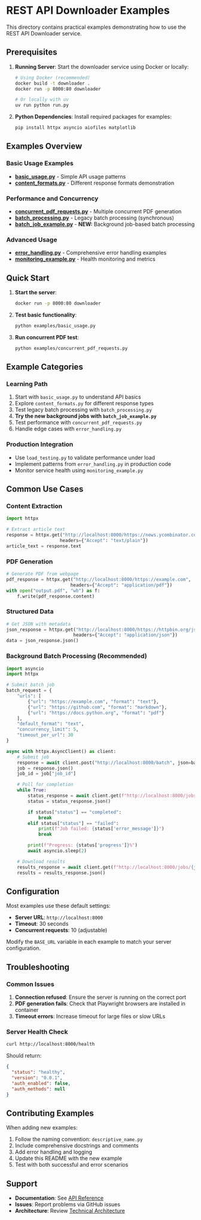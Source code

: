 # REST API Downloader Examples

This directory contains practical examples demonstrating how to use the REST API Downloader service.

## Prerequisites

1. **Running Server**: Start the downloader service using Docker or locally:

   ```bash
   # Using Docker (recommended)
   docker build -t downloader .
   docker run -p 8000:80 downloader

   # Or locally with uv
   uv run python run.py
   ```

2. **Python Dependencies**: Install required packages for examples:

   ```bash
   pip install httpx asyncio aiofiles matplotlib
   ```

## Examples Overview

### Basic Usage Examples

- **[basic_usage.py](basic_usage.py)** - Simple API usage patterns
- **[content_formats.py](content_formats.py)** - Different response formats demonstration

### Performance and Concurrency

- **[concurrent_pdf_requests.py](concurrent_pdf_requests.py)** - Multiple concurrent PDF generation
- **[batch_processing.py](batch_processing.py)** - Legacy batch processing (synchronous)
- **[batch_job_example.py](batch_job_example.py)** - **NEW:** Background job-based batch processing

### Advanced Usage

- **[error_handling.py](error_handling.py)** - Comprehensive error handling examples
- **[monitoring_example.py](monitoring_example.py)** - Health monitoring and metrics

## Quick Start

1. **Start the server**:
   ```bash
   docker run -p 8000:80 downloader
   ```

2. **Test basic functionality**:
   ```bash
   python examples/basic_usage.py
   ```

3. **Run concurrent PDF test**:
   ```bash
   python examples/concurrent_pdf_requests.py
   ```

## Example Categories

### Learning Path
1. Start with `basic_usage.py` to understand API basics
2. Explore `content_formats.py` for different response types
3. Test legacy batch processing with `batch_processing.py`
4. **Try the new background jobs with `batch_job_example.py`**
5. Test performance with `concurrent_pdf_requests.py`
6. Handle edge cases with `error_handling.py`

### Production Integration
- Use `load_testing.py` to validate performance under load
- Implement patterns from `error_handling.py` in production code
- Monitor service health using `monitoring_example.py`

## Common Use Cases

### Content Extraction
```python
import httpx

# Extract article text
response = httpx.get("http://localhost:8000/https://news.ycombinator.com",
                    headers={"Accept": "text/plain"})
article_text = response.text
```

### PDF Generation
```python
# Generate PDF from webpage
pdf_response = httpx.get("http://localhost:8000/https://example.com",
                        headers={"Accept": "application/pdf"})
with open("output.pdf", "wb") as f:
    f.write(pdf_response.content)
```

### Structured Data
```python
# Get JSON with metadata
json_response = httpx.get("http://localhost:8000/https://httpbin.org/json",
                         headers={"Accept": "application/json"})
data = json_response.json()
```

### Background Batch Processing (Recommended)
```python
import asyncio
import httpx

# Submit batch job
batch_request = {
    "urls": [
        {"url": "https://example.com", "format": "text"},
        {"url": "https://github.com", "format": "markdown"},
        {"url": "https://docs.python.org", "format": "pdf"}
    ],
    "default_format": "text",
    "concurrency_limit": 5,
    "timeout_per_url": 30
}

async with httpx.AsyncClient() as client:
    # Submit job
    response = await client.post("http://localhost:8000/batch", json=batch_request)
    job = response.json()
    job_id = job["job_id"]

    # Poll for completion
    while True:
        status_response = await client.get(f"http://localhost:8000/jobs/{job_id}/status")
        status = status_response.json()

        if status["status"] == "completed":
            break
        elif status["status"] == "failed":
            print(f"Job failed: {status['error_message']}")
            break

        print(f"Progress: {status['progress']}%")
        await asyncio.sleep(2)

    # Download results
    results_response = await client.get(f"http://localhost:8000/jobs/{job_id}/results")
    results = results_response.json()
```

## Configuration

Most examples use these default settings:
- **Server URL**: `http://localhost:8000`
- **Timeout**: 30 seconds
- **Concurrent requests**: 10 (adjustable)

Modify the `BASE_URL` variable in each example to match your server configuration.

## Troubleshooting

### Common Issues

1. **Connection refused**: Ensure the server is running on the correct port
2. **PDF generation fails**: Check that Playwright browsers are installed in container
3. **Timeout errors**: Increase timeout for large files or slow URLs

### Server Health Check
```bash
curl http://localhost:8000/health
```

Should return:
```json
{
  "status": "healthy",
  "version": "0.0.1",
  "auth_enabled": false,
  "auth_methods": null
}
```

## Contributing Examples

When adding new examples:

1. Follow the naming convention: `descriptive_name.py`
2. Include comprehensive docstrings and comments
3. Add error handling and logging
4. Update this README with the new example
5. Test with both successful and error scenarios

## Support

- **Documentation**: See [API Reference](../doc/api-reference.md)
- **Issues**: Report problems via GitHub issues
- **Architecture**: Review [Technical Architecture](../product/architecture.md)
